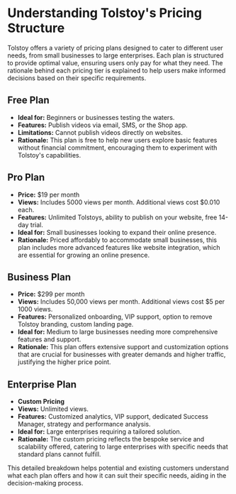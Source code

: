 # Understanding Tolstoy's Pricing Structure

Tolstoy offers a variety of pricing plans designed to cater to different user needs, from small businesses to large enterprises. Each plan is structured to provide optimal value, ensuring users only pay for what they need. The rationale behind each pricing tier is explained to help users make informed decisions based on their specific requirements.

## Free Plan
- **Ideal for:** Beginners or businesses testing the waters.
- **Features:** Publish videos via email, SMS, or the Shop app.
- **Limitations:** Cannot publish videos directly on websites.
- **Rationale:** This plan is free to help new users explore basic features without financial commitment, encouraging them to experiment with Tolstoy's capabilities.

## Pro Plan
- **Price:** $19 per month
- **Views:** Includes 5000 views per month. Additional views cost $0.010 each.
- **Features:** Unlimited Tolstoys, ability to publish on your website, free 14-day trial.
- **Ideal for:** Small businesses looking to expand their online presence.
- **Rationale:** Priced affordably to accommodate small businesses, this plan includes more advanced features like website integration, which are essential for growing an online presence.

## Business Plan
- **Price:** $299 per month
- **Views:** Includes 50,000 views per month. Additional views cost $5 per 1000 views.
- **Features:** Personalized onboarding, VIP support, option to remove Tolstoy branding, custom landing page.
- **Ideal for:** Medium to large businesses needing more comprehensive features and support.
- **Rationale:** This plan offers extensive support and customization options that are crucial for businesses with greater demands and higher traffic, justifying the higher price point.

## Enterprise Plan
- **Custom Pricing**
- **Views:** Unlimited views.
- **Features:** Customized analytics, VIP support, dedicated Success Manager, strategy and performance analysis.
- **Ideal for:** Large enterprises requiring a tailored solution.
- **Rationale:** The custom pricing reflects the bespoke service and scalability offered, catering to large enterprises with specific needs that standard plans cannot fulfill.

This detailed breakdown helps potential and existing customers understand what each plan offers and how it can suit their specific needs, aiding in the decision-making process.